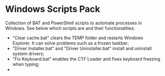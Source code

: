 # Windows Scripts Pack

Collection of BAT and PowerShell scripts to automate processes in Windows. See below which scripts are and their functionalities:

- "Clear cache.bat" clears the TEMP folder and restarts Windows Explorer. It can solve problems such as a frozen taskbar;
- "Driver Installer.bat" and "Driver Uninstaller.bat" install and uninstall system drivers;
- "Fix Keyboard.bat" enables the CTF Loader and fixes keyboard freezing when typing;
-
